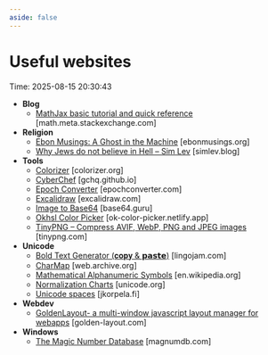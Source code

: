 ```yaml
---
aside: false
---
```


# Useful websites

Time: 2025-08-15 20:30:43

- **Blog**
  - [MathJax basic tutorial and quick reference](https://math.meta.stackexchange.com/questions/5020/mathjax-basic-tutorial-and-quick-reference) [math.meta.stackexchange.com]
- **Religion**
  - [Ebon Musings: A Ghost in the Machine](https://www.ebonmusings.org/essays/ghost.html) [ebonmusings.org]
  - [Why Jews do not believe in Hell – Sim Lev](https://simlev.blog/2023/03/24/why-jews-do-not-believe-in-hell/) [simlev.blog]
- **Tools**
  - [Colorizer](https://colorizer.org/) [colorizer.org]
  - [CyberChef](https://gchq.github.io/CyberChef/) [gchq.github.io]
  - [Epoch Converter](https://www.epochconverter.com/) [epochconverter.com]
  - [Excalidraw](https://excalidraw.com/) [excalidraw.com]
  - [Image to Base64](https://base64.guru/converter/encode/image) [base64.guru]
  - [Okhsl Color Picker](https://ok-color-picker.netlify.app/#127d8d) [ok-color-picker.netlify.app]
  - [TinyPNG – Compress AVIF, WebP, PNG and JPEG images](https://tinypng.com/) [tinypng.com]
- **Unicode**
  - [Bold Text Generator \(𝐜𝐨𝐩𝐲 &amp; 𝗽𝗮𝘀𝘁𝗲\)](https://lingojam.com/BoldTextGenerator) [lingojam.com]
  - [CharMap](https://web.archive.org/web/20190304185448/http://mathew-kurian.github.io/CharacterMap/) [web.archive.org]
  - [Mathematical Alphanumeric Symbols](https://en.wikipedia.org/wiki/Mathematical\_Alphanumeric\_Symbols) [en.wikipedia.org]
  - [Normalization Charts](https://www.unicode.org/charts/normalization/) [unicode.org]
  - [Unicode spaces](https://jkorpela.fi/chars/spaces.html) [jkorpela.fi]
- **Webdev**
  - [GoldenLayout- a multi-window javascript layout manager for webapps](https://golden-layout.com/) [golden-layout.com]
- **Windows**
  - [The Magic Number Database](https://www.magnumdb.com/) [magnumdb.com]
